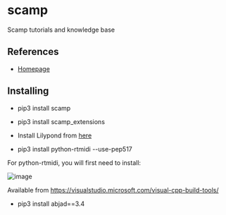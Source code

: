 # scamp
Scamp tutorials and knowledge base


## References

- [Homepage](http://scamp.marcevanstein.com/)


## Installing
- pip3 install scamp
- pip3 install scamp_extensions

- Install Lilypond from [here](http://lilypond.org/development.html)

- pip3 install python-rtmidi --use-pep517

For python-rtmidi, you will first need to install:

![image](https://user-images.githubusercontent.com/12407183/209846499-611bf8ba-43e3-4943-8283-1fb85199566f.png)

Available from https://visualstudio.microsoft.com/visual-cpp-build-tools/

- pip3 install abjad==3.4



